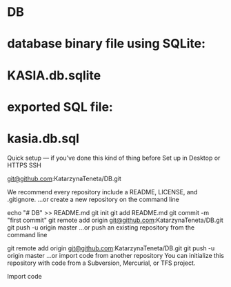 # DB

# database binary file using SQLite:
#	KASIA.db.sqlite
# exported SQL file: 
#	kasia.db.sql



Quick setup — if you’ve done this kind of thing before
 Set up in Desktop	or	
 HTTPS
 SSH

git@github.com:KatarzynaTeneta/DB.git

We recommend every repository include a README, LICENSE, and .gitignore.
…or create a new repository on the command line

echo "# DB" >> README.md
git init
git add README.md
git commit -m "first commit"
git remote add origin git@github.com:KatarzynaTeneta/DB.git
git push -u origin master
…or push an existing repository from the command line

git remote add origin git@github.com:KatarzynaTeneta/DB.git
git push -u origin master
…or import code from another repository
You can initialize this repository with code from a Subversion, Mercurial, or TFS project.

Import code



